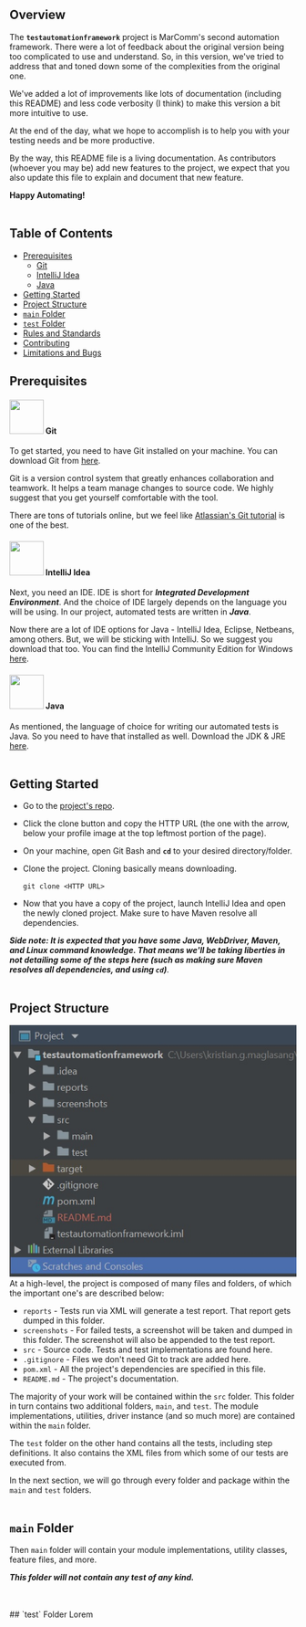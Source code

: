 ## Overview
The **`testautomationframework`** project is MarComm's second automation framework. There were a lot of feedback about the original version being too complicated to use and understand.
So, in this version, we've tried to address that and toned down some of the complexities from the original one. 

We've added a lot of improvements like lots of documentation (including this README) and 
less code verbosity (I think) to make this version a bit more intuitive to use.

At the end of the day, what we hope to accomplish is to help you with your testing needs and be more productive. 

By the way, this README file is a living documentation. As contributors (whoever you may be) add new features to the project, we expect that you also update this file to explain and document
that new feature.

**Happy Automating!**
<br/>
<br/>

## Table of Contents
* [Prerequisites](#prerequisites)
    * [Git](#git)
    * [IntelliJ Idea](#intellij-idea)
    * [Java](#java)
* [Getting Started](#getting-started)
* [Project Structure](#project-structure)
* [`main` Folder](#main-folder)
* [`test` Folder](#test-folder)
* [Rules and Standards](#rules-and-standards)
* [Contributing](#contributing)
* [Limitations and Bugs](#limitations-and-bugs)


## Prerequisites

#### <img src="https://upload.wikimedia.org/wikipedia/commons/thumb/3/3f/Git_icon.svg/2000px-Git_icon.svg.png" width="60" height="60"> Git

To get started, you need to have Git installed on your machine. 
You can download Git from [here](https://git-scm.com/).

Git is a version control system that greatly enhances 
collaboration and teamwork. It helps a team manage changes to source code. We highly suggest that you get yourself comfortable with the tool.

There are tons of tutorials online, but we feel like [Atlassian's Git tutorial](https://www.atlassian.com/git/tutorials)
is one of the best.
 

#### <img src="https://upload.wikimedia.org/wikipedia/commons/thumb/d/d5/IntelliJ_IDEA_Logo.svg/1200px-IntelliJ_IDEA_Logo.svg.png" width="60" height="60"> IntelliJ Idea

Next, you need an IDE. IDE is short for **_Integrated Development Environment_**. And the choice of IDE largely depends on the
language you will be using. In our project, automated tests are written in **_Java_**. 

Now there are a lot of IDE options for Java - IntelliJ Idea, Eclipse, Netbeans, among others.
But, we will be sticking with IntelliJ. So we suggest you download that too. You can find the IntelliJ Community Edition for Windows 
[here](https://www.jetbrains.com/idea/download/#section=windows).


#### <img src="https://encrypted-tbn0.gstatic.com/images?q=tbn:ANd9GcSMVAETpo8_lom4xMe1fLxhDVdD11b4Uue1MF5oYaETyBtfc9BD" width="60" height="60"> Java

As mentioned, the language of choice for writing our automated tests is Java. So you need to have that installed as well.
Download the JDK & JRE [here](https://www.oracle.com/technetwork/java/javase/downloads/index.html). 
<br/>
<br/>
## Getting Started

* Go to the [project's repo](https://innersource.accenture.com/users/kristian.g.maglasang/repos/test-automation-framework/browse).
* Click the clone button and copy the HTTP URL (the one with the arrow, below your profile image at the top leftmost portion of the page).
* On your machine, open Git Bash and **`cd`** to your desired directory/folder.
* Clone the project. Cloning basically means downloading.

    ```git
    git clone <HTTP URL>
    ```
    
* Now that you have a copy of the project, launch IntelliJ Idea and open the newly cloned project. Make sure to have Maven resolve all dependencies. 

**_Side note: It is expected that you have some Java, WebDriver, Maven, and Linux command knowledge. That means we'll be taking liberties in not detailing some of the steps
here (such as making sure Maven resolves all dependencies, and using `cd`)_**.
<br/>
<br/>
## Project Structure

![Alt Text](src\main\resources\images\project-structure.jpg)
<br/>
At a high-level, the project is composed of many files and folders, of which the important one's are described below:
* `reports` - Tests run via XML will generate a test report. That report gets dumped in this folder.
* `screenshots` - For failed tests, a screenshot will be taken and dumped in this folder. The screenshot will also be appended to the test report.
* `src` - Source code. Tests and test implementations are found here.
* `.gitignore` - Files we don't need Git to track are added here.
* `pom.xml` - All the project's dependencies are specified in this file.
* `README.md` - The project's documentation.

The majority of your work will be contained within the `src` folder. This folder in turn contains two additional folders, `main`, and `test`. The module implementations, utilities, driver instance (and so much more) are contained within the `main` folder.

The `test` folder on the other hand contains all the tests, including step definitions. It also contains the XML files from which some of our tests are executed from.

In the next section, we will go through every folder and package within the `main` and `test` folders.
<br/>
<br/>
## `main` Folder
Then `main` folder will contain your module implementations, utility classes, feature files, and more.

**_This folder will not contain any test of any kind._**




<br/>
<br/>
## `test` Folder
Lorem
